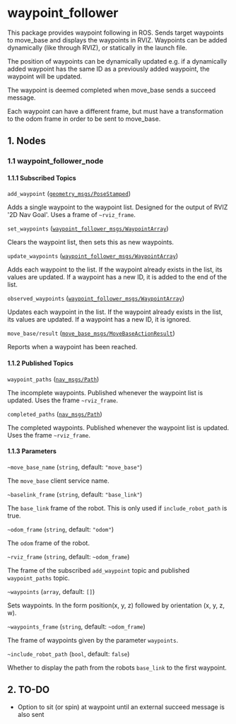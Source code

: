 # waypoint_follower

This package provides waypoint following in ROS. Sends target waypoints to move_base and displays the waypoints in RVIZ. Waypoints can be added dynamically (like through RVIZ), or statically in the launch file. 

The position of waypoints can be dynamically updated e.g. if a dynamically added
waypoint has the same ID as a previously added waypoint, the waypoint will be
updated.

The waypoint is deemed completed when move_base sends a succeed message.

Each waypoint can have a different frame, but must have a transformation to the odom frame in order to be sent to move_base.

## 1. Nodes
### 1.1 waypoint_follower_node
#### 1.1.1 Subscribed Topics

`add_waypoint` ([`geometry_msgs/PoseStamped`](http://docs.ros.org/api/geometry_msgs/html/msg/PoseStamped.html))

Adds a single waypoint to the waypoint list. Designed for the output of RVIZ '2D Nav Goal'. Uses a frame of `~rviz_frame`.

`set_waypoints` ([`waypoint_follower_msgs/WaypointArray`](waypoint_follower_msgs/msg/WaypointArray.msg))

Clears the waypoint list, then sets this as new waypoints.

`update_waypoints` ([`waypoint_follower_msgs/WaypointArray`](waypoint_follower_msgs/msg/WaypointArray.msg))

Adds each waypoint to the list. If the waypoint already exists in the list, its values are updated. If a waypoint has a new ID, it is added to the end of the list. 

`observed_waypoints` ([`waypoint_follower_msgs/WaypointArray`](waypoint_follower_msgs/msg/WaypointArray.msg))

Updates each waypoint in the list. If the waypoint already exists in the list, its values are updated. If a waypoint has a new ID, it is ignored. 

`move_base/result` ([`move_base_msgs/MoveBaseActionResult`](http://docs.ros.org/fuerte/api/move_base_msgs/html/msg/MoveBaseActionResult.html))

Reports when a waypoint has been reached.

#### 1.1.2 Published Topics

`waypoint_paths` ([`nav_msgs/Path`](http://docs.ros.org/api/nav_msgs/html/msg/Path.html))

The incomplete waypoints. Published whenever the waypoint list is updated. Uses the frame `~rviz_frame`.

`completed_paths` ([`nav_msgs/Path`](http://docs.ros.org/api/nav_msgs/html/msg/Path.html))

The completed waypoints. Published whenever the waypoint list is updated. Uses the frame `~rviz_frame`.

#### 1.1.3 Parameters

`~move_base_name` (`string`, default: `"move_base"`)

The `move_base` client service name.

`~baselink_frame` (`string`, default: `"base_link"`)

The `base_link` frame of the robot. This is only used if `include_robot_path` is true.

`~odom_frame` (`string`, default: `"odom"`)

The `odom` frame of the robot.

`~rviz_frame` (`string`, default: `~odom_frame`)

The frame of the subscribed `add_waypoint` topic and published `waypoint_paths` topic.

`~waypoints` (`array`, default: `[]`)

Sets waypoints. In the form position(x, y, z) followed by orientation (x, y, z, w).

`~waypoints_frame` (`string`, default: `~odom_frame`)

The frame of waypoints given by the parameter `waypoints`.

`~include_robot_path` (`bool`, default: `false`)

Whether to display the path from the robots `base_link` to the first waypoint. 

## 2. TO-DO
- Option to sit (or spin) at waypoint until an external succeed message is also sent
